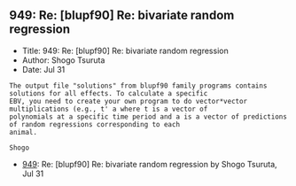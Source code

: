 ## 949: Re: [blupf90] Re: bivariate random regression

- Title: 949: Re: [blupf90] Re: bivariate random regression
- Author: Shogo Tsuruta
- Date: Jul 31
```
The output file "solutions" from blupf90 family programs contains solutions for all effects. To calculate a specific
EBV, you need to create your own program to do vector*vector multiplications (e.g., t' a where t is a vector of
polynomials at a specific time period and a is a vector of predictions of random regressions corresponding to each
animal.

Shogo
```

- [949](0949.md): Re: [blupf90] Re: bivariate random regression by Shogo Tsuruta, Jul 31
